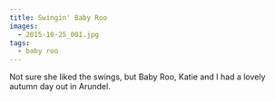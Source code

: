 ```yaml
---
title: Swingin' Baby Roo
images:
  - 2015-10-25_001.jpg
tags:
  - baby roo
---
```

Not sure she liked the swings, but Baby Roo, Katie and I had a lovely autumn day out in Arundel.